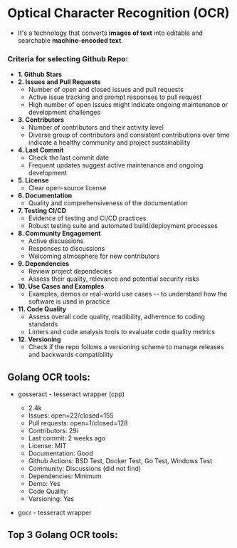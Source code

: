 # Optical Character Recognition (OCR)

- It's a technology that converts **images of text** into editable and searchable **machine-encoded text**.

### Criteria for selecting Github Repo:
- **1. Github Stars**
- **2. Issues and Pull Requests**
	- Number of open and closed issues and pull requests
	- Active issue tracking and prompt responses to pull request
	- High number of open issues might indicate ongoing maintenance or development challenges
- **3. Contributors**
	- Number of contributors and their activity level
	- Diverse group of contributors and consistent contributions over time indicate a healthy community and project sustainability
- **4. Last Commit**
	- Check the last commit date
	- Frequent updates suggest active maintenance and ongoing development
- **5. License**
	- Clear open-source license
- **6. Documentation**
	- Quality and comprehensiveness of the documentation
- **7. Testing CI/CD**
	- Evidence of testing and CI/CD practices
	- Robust testing suite and automated build/deployment processes
- **8. Community Engagement**
	- Active discussions
	- Responses to discussions
	- Welcoming atmosphere for new contributors
- **9. Dependencies**
	- Review project dependecies
	- Assess their quality, relevance and potential security risks
- **10. Use Cases and Examples**
	- Examples, demos or real-world use cases -- to understand how the software is used in practice
- **11. Code Quality**
	- Assess overall code quality, readibility, adherence to coding standards
	- Linters and code analysis tools to evaluate code quality metrics
- **12. Versioning**
	- Check if the repo follows a versioning scheme to manage releases and backwards compatibility

## Golang OCR tools:
- gosseract - tesseract wrapper (cpp)
	- 2.4k
	- Issues: open=22/closed=155
	- Pull requests: open=1/closed=128
	- Contributors: 29i
	- Last commit: 2 weeks ago
	- License: MIT
	- Documentation: Good
	- Github Actions: BSD Test, Docker Test, Go Test, Windows Test 
	- Community: Discussions (did not find)
	- Dependencies: Minimum
	- Demo: Yes
	- Code Quality:
	- Versioning: Yes

- gocr - tesseract wrapper
## Top 3 Golang OCR tools:
